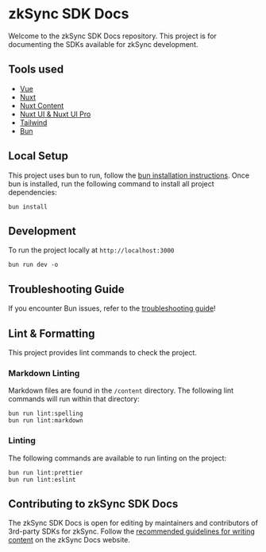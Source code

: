 # zkSync SDK Docs

Welcome to the zkSync SDK Docs repository.
This project is for documenting the SDKs available for zkSync development.

## Tools used

- [Vue](https://vuejs.org/)
- [Nuxt](https://nuxt.com/)
- [Nuxt Content](https://content.nuxt.com/)
- [Nuxt UI & Nuxt UI Pro](https://ui.nuxt.com/)
- [Tailwind](https://tailwindcss.com/)
- [Bun](https://bun.sh/)

## Local Setup

This project uses bun to run, follow the [bun installation instructions](https://bun.sh/docs/installation).
Once bun is installed, run the following command to install all project dependencies:

```shell
bun install
```

## Development

To run the project locally at `http://localhost:3000`

```shell
bun run dev -o
```

## Troubleshooting Guide

If you encounter Bun issues, refer to the [troubleshooting guide](https://docs.zksync.io/sdk/troubleshooting#bun)!

## Lint & Formatting

This project provides lint commands to check the project.

### Markdown Linting

Markdown files are found in the `/content` directory. The following lint commands will run within that directory:

```shell
bun run lint:spelling
bun run lint:markdown
```

### Linting

The following commands are available to run linting on the project:

```shell
bun run lint:prettier
bun run lint:eslint
```

## Contributing to zkSync SDK Docs

The zkSync SDK Docs is open for editing by maintainers and contributors of 3rd-party SDKs for zkSync.
Follow the [recommended guidelines for writing content](https://docs.zksync.io/contributing-to-documentation/documentation-styleguide)
on the zkSync Docs website.
